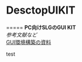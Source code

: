 # DesctopUIKIT
=====
**PC向けSLGのGUI KIT**  
*参考文献など*  
[GUI環境構築の資料](http://qiita.com/shibukawa/items/549bc3af2232099112ac)

test
